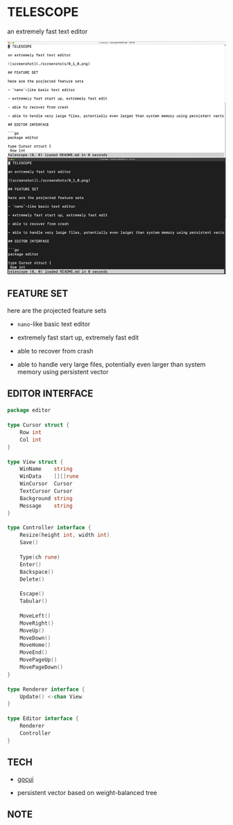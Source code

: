 # TELESCOPE

an extremely fast text editor

![screenshot](./screenshots/0_1_2.png)

## FEATURE SET

here are the projected feature sets

- `nano`-like basic text editor

- extremely fast start up, extremely fast edit

- able to recover from crash

- able to handle very large files, potentially even larger than system memory using persistent vector

## EDITOR INTERFACE

```go
package editor

type Cursor struct {
	Row int
	Col int
}

type View struct {
	WinName    string
	WinData    [][]rune
	WinCursor  Cursor
	TextCursor Cursor
	Background string
	Message    string
}

type Controller interface {
	Resize(height int, width int)
	Save()

	Type(ch rune)
	Enter()
	Backspace()
	Delete()

	Escape()
	Tabular()

	MoveLeft()
	MoveRight()
	MoveUp()
	MoveDown()
	MoveHome()
	MoveEnd()
	MovePageUp()
	MovePageDown()
}

type Renderer interface {
	Update() <-chan View
}

type Editor interface {
	Renderer
	Controller
}

```

## TECH

- [gocui](https://github.com/jroimartin/gocui)

- persistent vector based on weight-balanced tree

## NOTE
